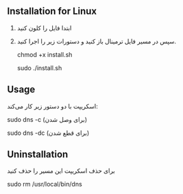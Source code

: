 
## Installation for Linux

1. ابتدا فایل را کلون کنید
   
2. سپس در مسیر فایل ترمینال باز کنید و دستورات زیر را اجرا کنید.

    chmod +x install.sh

    sudo ./install.sh
   

## Usage
اسکریپت با دو دستور زیر کار می‌کند: 

sudo dns -c (برای وصل شدن)

    

sudo dns -dc (برای قطع شدن)

    



## Uninstallation
برای حذف اسکریپت این مسیر را حذف کنید


sudo rm /usr/local/bin/dns

